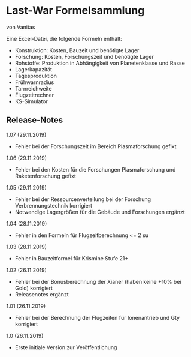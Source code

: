 # Last-War Formelsammlung
von Vanitas

Eine Excel-Datei, die folgende Formeln enthält:

 - Konstruktion: Kosten, Bauzeit und benötigte Lager
 - Forschung: Kosten, Forschungszeit und benötigte Lager
 - Rohstoffe: Produktion in Abhängigkeit von Planetenklasse und Rasse
 - Lagerkapazität
 - Tagesproduktion
 - Frühwarnradius
 - Tarnreichweite
 - Flugzeitrechner
 - KS-Simulator

## Release-Notes
1.07 (29.11.2019)
 - Fehler bei der Forschungszeit im Bereich Plasmaforschung gefixt

1.06 (29.11.2019)
 - Fehler bei den Kosten für die Forschungen Plasmaforschung und Raketenforschung gefixt

1.05 (29.11.2019)
 - Fehler bei der Ressourcenverteilung bei der Forschung Verbrennungstechnik korrigiert
 - Notwendige Lagergrößen für die Gebäude und Forschungen ergänzt

1.04 (28.11.2019)
 - Fehler in den Formeln für Flugzeitberechnung <= 2 su

1.03 (28.11.2019)
 - Fehler in Bauzeitformel für Krismine Stufe 21+

1.02 (26.11.2019)
 - Fehler bei der Bonusberechnung der Xianer (haben keine +10% bei Gold) korrigiert
 - Releasenotes ergänzt

1.01 (26.11.2019)
 - Fehler bei der Berechnung der Flugzeiten für Ionenantrieb und Gty korrigiert

1.0	(26.11.2019)
 - Erste initiale Version zur Veröffentlichung

